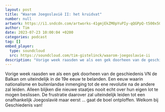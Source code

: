 ```yaml
---
layout: post
title: "Waarom Joegoslavië II: het kruidvat"
number: null
artwork: https://i1.sndcdn.com/artworks-41gmjEkZM0pYuPIy-qQGPpQ-t500x500.jpg
author: Tim
date: 2023-07-23 10:00:04 +0200
categories: podcast
tag: []
embed_player:
  type: soundcloud
  src: https://soundcloud.com/tim-gistelinck/waarom-joegoslavie-ii
description: "Vorige week raasden we als een gek doorheen van de geschiedenis VN de Balkan om uiteindelijk in de 19e eeuw te belanden."
---
```

Vorige week raasden we als een gek doorheen van de geschiedenis VN de Balkan om uiteindelijk in de 19e eeuw te belanden. Een eeuw waarin nationalisme en buitenlandse inmenging tot de ene revolutie na de andere  zal leiden. Alleen blijken die nieuwe staatjes nooit echt over hun eigen lot te mogen beslissen. De frustratie daarover zal uiteindelijk leiden tot een onafhankelijk Joegoslavië maar eerst ... gaat de boel ontploffen. Welkom bij Geschiedenis van!